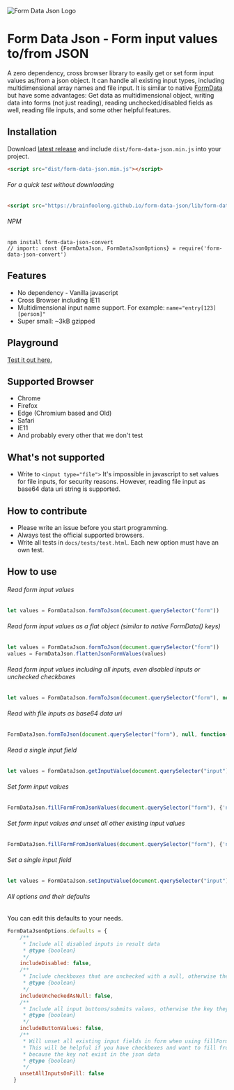 ![Form Data Json Logo](https://brainfoolong.github.io/form-data-json/logo-readme-github.png)

# Form Data Json - Form input values to/from JSON
A zero dependency, cross browser library to easily get or set form input values as/from a json object. It can handle all existing input types, including multidimensional array names and file input. It is similar to native [FormData](https://developer.mozilla.org/docs/Web/API/FormData) but have some advantages: Get data as multidimensional object, writing data into forms (not just reading), reading unchecked/disabled fields as well, reading file inputs, and some other helpful features.

## Installation
Download [latest release](https://github.com/brainfoolong/form-data-json/releases/latest) and include `dist/form-data-json.min.js` into your project.
```html
<script src="dist/form-data-json.min.js"></script>
```
###### For a quick test without downloading
```html
<script src="https://brainfoolong.github.io/form-data-json/lib/form-data-json.min.js"></script>
```
###### NPM
```
npm install form-data-json-convert
// import: const {FormDataJson, FormDataJsonOptions} = require('form-data-json-convert')
```

## Features
* No dependency - Vanilla javascript
* Cross Browser including IE11
* Multidimensional input name support. For example: `name="entry[123][person]"`
* Super small: ~3kB gzipped 

## Playground
[Test it out here.](https://brainfoolong.github.io/form-data-json/example/playground.html)

## Supported Browser
* Chrome
* Firefox
* Edge (Chromium based and Old)
* Safari
* IE11
* And probably every other that we don't test

## What's not supported
* Write to `<input type="file">` It's impossible in javascript to set values for file inputs, for security reasons. However, reading file input as base64 data uri string is supported.

## How to contribute
* Please write an issue before you start programming.
* Always test the official supported browsers.
* Write all tests in `docs/tests/test.html`. Each new option must have an own test.

## How to use
###### Read form input values
```javascript
let values = FormDataJson.formToJson(document.querySelector("form"))
``` 
###### Read form input values as a flat object (similar to native FormData() keys)
```javascript
let values = FormDataJson.formToJson(document.querySelector("form"))
values = FormDataJson.flattenJsonFormValues(values)
``` 
###### Read form input values including all inputs, even disabled inputs or unchecked checkboxes
```javascript
let values = FormDataJson.formToJson(document.querySelector("form"), new FormDataJsonOptions({ includeDisabled: true, includeUncheckedAsNull : true }))
```
###### Read with file inputs as base64 data uri
```javascript
FormDataJson.formToJson(document.querySelector("form"), null, function(values){})
```

###### Read a single input field
```javascript
let values = FormDataJson.getInputValue(document.querySelector("input"))
```

###### Set form input values
```javascript
FormDataJson.fillFormFromJsonValues(document.querySelector("form"), {'name': 'BrainFooLong'})
```
###### Set form input values and unset all other existing input values
```javascript
FormDataJson.fillFormFromJsonValues(document.querySelector("form"), {'name': 'BrainFooLong'}, new FormDataJsonOptions({ unsetAllInputsOnFill: true }))
```

###### Set a single input field
```javascript
let values = FormDataJson.setInputValue(document.querySelector("input"), 'foo')
```

###### All options and their defaults
You can edit this defaults to your needs.
```javascript
FormDataJsonOptions.defaults = {
    /**
     * Include all disabled inputs in result data
     * @type {boolean}
     */
    includeDisabled: false,
    /**
     * Include checkboxes that are unchecked with a null, otherwise the key will not exist in result data
     * @type {boolean}
     */
    includeUncheckedAsNull: false,
    /**
     * Include all input buttons/submits values, otherwise the key they will not exist in result data
     * @type {boolean}
     */
    includeButtonValues: false,
    /**
     * Will unset all existing input fields in form when using fillFormFromJsonValues
     * This will be helpful if you have checkboxes and want to fill from json object, but checkboxes still stay checked
     * because the key not exist in the json data
     * @type {boolean}
     */
    unsetAllInputsOnFill: false
  }
```
